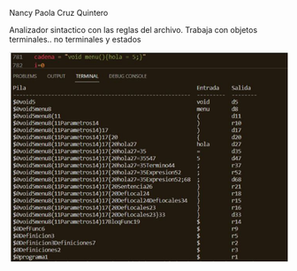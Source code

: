 Nancy Paola Cruz Quintero

Analizador sintactico con las reglas del archivo. Trabaja con objetos terminales.. no terminales y estados 

![Recorte](https://github.com/Binbounan/LR/raw/06cc6ec1d9b105566977545b698ee440625b0bd8/RECORTE.JPG)

